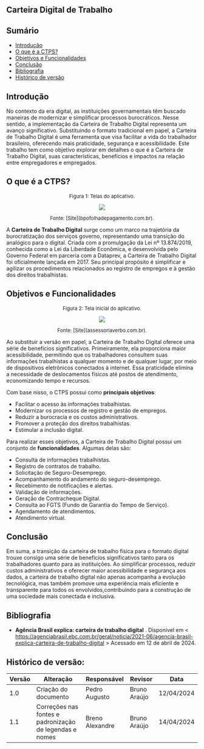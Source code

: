 ## Carteira Digital de Trabalho

## Sumário
* [Introdução](#Introdução)
* [O que é a CTPS?](#O-que-é-a-CTPS?)
* [Objetivos e Funcionalidades](#Objetivos-e-Funcionalidades)
* [Conclusão](#Conclusão)
* [Bibliografia](#Bibliografia)
* [Histórico de versão](#Histórico-de-versão)


## Introdução

No contexto da era digital, as instituições governamentais têm buscado maneiras de modernizar e simplificar processos burocráticos. Nesse sentido, a implementação da Carteira de Trabalho Digital representa um avanço significativo. Substituindo o formato tradicional em papel, a Carteira de Trabalho Digital é uma ferramenta que visa facilitar a vida do trabalhador brasileiro, oferecendo mais praticidade, segurança e acessibilidade. Este trabalho tem como objetivo explorar em detalhes o que é a Carteira de Trabalho Digital, suas características, benefícios e impactos na relação entre empregadores e empregados. 

## O que é a CTPS?

 <center> 
  <font size="2"><p style="text-align: center">Figura 1: Telas do aplicativo. </p></font>
  <img src="https://bpofolhadepagamento.com.br/wp-content/uploads/2022/02/carteira-de-trabalho-digital_mcamgo_abr_240620211818-7.jpg">
  <font size="2"><p style="text-align: center">Fonte: [Site](bpofolhadepagamento.com.br). </p></font>
 </center>

A **Carteira de Trabalho Digital** surge como um marco na trajetória da burocratização dos serviços governo, representando uma transição do analógico para o digital. Criada com a promulgação da Lei nº 13.874/2019, conhecida como a Lei da Liberdade Econômica, e desenvolvida pelo Governo Federal em parceria com a Dataprev, a Carteira de Trabalho Digital foi oficialmente lançada em 2017. Seu principal propósito é simplificar e agilizar os procedimentos relacionados ao registro de empregos e à gestão dos direitos trabalhistas.

## Objetivos e Funcionalidades
 <center>
  <font size="2"><p style="text-align: center">Figura 2: Tela inicial do aplicativo. </p></font>
  <img src="https://assessoriaverbo.com.br/wp-content/uploads/2019/11/Design-sem-nome-5-930x620.png">
  <font size="2"><p style="text-align: center">Fonte: [Site](assessoriaverbo.com.br). </p></font>
 </center>

Ao substituir a versão em papel, a Carteira de Trabalho Digital oferece uma série de benefícios significativos. Primeiramente, ela proporciona maior acessibilidade, permitindo que os trabalhadores consultem suas informações trabalhistas a qualquer momento e de qualquer lugar, por meio de dispositivos eletrônicos conectados à internet. Essa praticidade elimina a necessidade de deslocamentos físicos até postos de atendimento, economizando tempo e recursos.

Com base nisso, o CTPS possui como **principais objetivos**:

- Facilitar o acesso às informações trabalhistas.
- Modernizar os processos de registro e gestão de empregos.
- Reduzir a burocracia e os custos administrativos.
- Promover a proteção dos direitos trabalhistas.
- Estimular a inclusão digital.
  
Para realizar esses objetivos, a Carteira de Trabalho Digital possui um conjunto de **funcionalidades**. Algumas delas são:

- Consulta de informações trabalhistas.
- Registro de contratos de trabalho.
- Solicitação de Seguro-Desemprego.
- Acompanhamento do andamento do seguro-desemprego.
- Recebimento de notificações e alertas.
- Validação de informações.
- Geração de Contracheque Digital.
- Consulta ao FGTS (Fundo de Garantia do Tempo de Serviço).
- Agendamento de atendimentos.
- Atendimento virtual.

## Conclusão

Em suma, a transição da carteira de trabalho física para o formato digital trouxe consigo uma série de benefícios significativos tanto para os trabalhadores quanto para as instituições. Ao simplificar processos, reduzir custos administrativos e oferecer maior acessibilidade e segurança aos dados, a carteira de trabalho digital não apenas acompanha a evolução tecnológica, mas também promove uma experiência mais eficiente e transparente para todos os envolvidos,contribuindo para a construção de uma sociedade mais conectada e inclusiva.

## Bibliografia
- **Agência Brasil explica: carteira de trabalho digital** . Disponível em < https://agenciabrasil.ebc.com.br/geral/noticia/2021-06/agencia-brasil-explica-carteira-de-trabalho-digital > Acessado em 12 de abril de 2024.

## Histórico de versão:
| Versão | Alteração                                                                                                    | Responsável     | Revisor         | Data       |
| ------ | ------------------------------------------------------------------------------------------------------------ | --------------- | --------------- | ---------- |
| 1.0    | Criação do documento                                                                                         | Pedro Augusto   | Bruno Araújo    | 12/04/2024 |
| 1.1    | Correções nas fontes e padronização de legendas e nomes                                                      | Breno Alexandre | Bruno Araújo    | 14/04/2024 |
